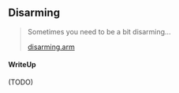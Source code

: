 ## Disarming

> Sometimes you need to be a bit disarming...
>
>    [disarming.arm](./lib/disarming.arm)

#### WriteUp

(TODO) 